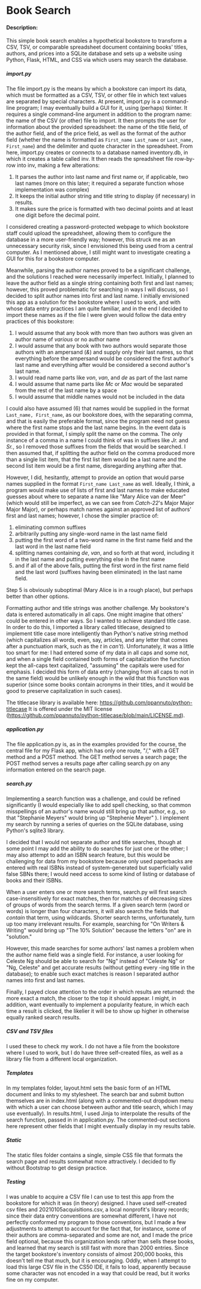 # Book Search
#### Description:

This simple book search enables a hypothetical bookstore to transform a CSV, TSV, or comparable spreadsheet document containing books' titles, authors, and prices into a SQLite database and sets up a website using Python, Flask, HTML, and CSS via which users may search the database.

##### import.py

The file import.py is the means by which a bookstore can import its data, which must be formatted as a CSV, TSV, or other file in which text values are separated by special characters. At present, import.py is a command-line program; I may eventually build a GUI for it, using (perhaps) tkinter. It requires a single command-line argument in addition to the program name: the name of the CSV (or other) file to import. It then prompts the user for information about the provided spreadsheet: the name of the title field, of the author field, and of the price field, as well as the format of the author field (whether the name is formatted as `First_name Last_name` or `Last_name, First_name`) and the delimiter and quote character in the spreadsheet. From here, import.py creates or connects to a database named inventory.db, in which it creates a table called inv. It then reads the spreadsheet file row-by-row into inv, making a few alterations:

1. It parses the author into last name and first name or, if applicable, two last names (more on this later; it required a separate function whose implementation was complex)
2. It keeps the initial author string and title string to display (if necessary) in results.
3. It makes sure the price is formatted with two decimal points and at least one digit before the decimal point.

I considered creating a password-protected webpage to which bookstore staff could upload the spreadsheet, allowing them to configure the database in a more user-friendly way; however, this struck me as an unnecessary security risk, since I envisioned this being used from a central computer. As I mentioned above, I still might want to investigate creating a GUI for this for a bookstore computer.

Meanwhile, parsing the author names proved to be a significant challenge, and the solutions I reached were necessarily imperfect. Initially, I planned to leave the author field as a single string containing both first and last names; however, this proved problematic for searching in ways I will discuss, so I decided to split author names into first and last name. I initially envisioned this app as a solution for the bookstore where I used to work, and with whose data entry practices I am quite familiar, and in the end I decided to import these names as if the file I were given would follow the data entry practices of this bookstore:

1. I would assume that any book with more than two authors was given an author name of *various* or no author name
2. I would assume that any book with two authors would separate those authors with an ampersand (*&*) and supply only their last names, so that everything before the ampersand would be considered the first author's last name and everything after would be considered a second author's last name.
3. I would read name parts like *von*, *van*, and *de* as part of the last name
4. I would assume that name parts like *Mc* or *Mac* would be separated from the rest of the last name by a space
5. I would assume that middle names would not be included in the data

I could also have assumed (6) that names would be supplied in the format `Last_name, First_name`, as our bookstore does, with the separating comma, and that is easily the preferable format, since the program need not guess where the first name stops and the last name begins. In the event data is provided in that format, I simply split the name on the comma. The only instance of a comma in a name I could think of was in suffixes like *Jr.* and *Sr.*, so I removed those suffixes from the fields that would be searched. I then assumed that, if splitting the author field on the comma produced more than a single list item, that the first list item would be a last name and the second list item would be a first name, disregarding anything after that.

However, I did, hesitantly, attempt to provide an option that would parse names supplied in the format `First_name Last_name` as well. Ideally, I think, a program would make use of lists of first and last names to make educated guesses about where to separate a name like "Mary Alice van der Meer" (which would still be imperfect, as we can see from *Catch-22*'s Major Major Major Major), or perhaps match names against an approved list of authors' first and last names; however, I chose the simpler practice of:

1. eliminating common suffixes
2. arbitrarily putting any single-word name in the last name field
3. putting the first word of a two-word name in the first name field and the last word in the last name field
4. splitting names containing *de*, *van*, and so forth at that word, including it in the last name and putting everything else in the first name
5. and if all of the above fails, putting the first word in the first name field and the last word (suffixes having been eliminated) in the last name field.

Step 5 is obviously suboptimal (Mary Alice is in a rough place), but perhaps better than other options.

Formatting author and title strings was another challenge. My bookstore's data is entered automatically in all caps. One might imagine that others' could be entered in other ways. So I wanted to achieve standard title case. In order to do this, I imported a library called titlecase, designed to implement title case more intelligently than Python's native string method (which capitalizes all words, even, say, articles, and any letter that comes after a punctuation mark, such as the *t* in *can't*). Unfortunately, it was a little too smart for me: I had entered some of my data in all caps and some not, and when a single field contained both forms of capitalization the function kept the all-caps text capitalized, "assuming" the capitals were used for emphasis. I decided this form of data entry (changing from all caps to not in the same field) would be unlikely enough in the wild that this function was superior (since some books contain acronyms in their titles, and it would be good to preserve capitalization in such cases).

The titlecase library is available here: https://github.com/ppannuto/python-titlecase  It is offered under the MIT license (https://github.com/ppannuto/python-titlecase/blob/main/LICENSE.md).

##### application.py

The file application.py is, as in the examples provided for the course, the central file for my Flask app, which has only one route, "/," with a GET method and a POST method. The GET method serves a search page; the POST method serves a results page after calling search.py on any information entered on the search page.

##### search.py

Implementing a search function was a challenge, and could be refined significantly (I would especially like to add spell checking, so that common misspellings of an author's name would still bring up that author, e.g., so that "Stephanie Meyers" would bring up "Stephenie Meyer" ). I implement my search by running a series of queries on the SQLite database, using Python's sqlite3 library.

I decided that I would not separate author and title searches, though at some point I may add the ability to do searches for just one or the other; I may also attempt to add an ISBN search feature, but this would be challenging for data from my bookstore because only used paperbacks are entered with real ISBNs instead of system-generated but superficially valid false SBNs there; I would need access to some kind of listing or database of books and their ISBNs.

When a user enters one or more search terms, search.py will first search case-insensitively for exact matches, then for matches of decreasing sizes of groups of words from the search terms. If a given search term (word or words) is longer than four characters, it will also search the fields that *contain* that term, using wildcards. Shorter search terms, unfortunately, turn up too many irrelevant results. For example, searching for "On Writers & Writing" would bring up "The 10% Solution" because the letters "on" are in "solution."

However, this made searches for some authors' last names a problem when the author name field was a single field. For instance, a user looking for Celeste Ng should be able to search for "Ng" instead of "Celeste Ng" or "Ng, Celeste" and get accurate results (without getting every -ing title in the database); to enable such exact matches is reason I separated author names into first and last names.

Finally, I payed close attention to the order in which results are returned: the more exact a match, the closer to the top it should appear. I might, in addition, want eventually to implement a popularity feature, in which each time a result is clicked, the likelier it will be to show up higher in otherwise equally ranked search results.

##### CSV and TSV files

I used these to check my work. I do not have a file from the bookstore where I used to work, but I do have three self-created files, as well as a library file from a different local organization.

##### Templates

In my templates folder, layout.html sets the basic form of an HTML document and links to my stylesheet. The search bar and submit button themselves are in index.html (along with a commented-out dropdown menu with which a user can choose between author and title search, which I may use eventually). In results.html, I used Jinja to interpolate the results of the search function, passed in in application.py. The commented-out sections here represent other fields that I might eventually display in my results table.

##### Static

The static files folder contains a single, simple CSS file that formats the search page and results somewhat more attractively. I decided to fly without Bootstrap to get design practice.

##### Testing

I was unable to acquire a CSV file I can use to test this app from the bookstore for which it was (in theory) designed. I have used self-created csv files and 20210105acquisitions.csv, a local nonprofit's library records; since their data entry conventions are somewhat different, I have not perfectly conformed my program to those conventions, but I made a few adjustments to attempt to account for the fact that, for instance, some of their authors are comma-separated and some are not, and I made the price field optional, because this organization lends rather than sells these books, and learned that my search is still fast with more than 2000 entries. Since the target bookstore's inventory consists of almost 200,000 books, this doesn't tell me that much, but it is encouraging. Oddly, when I attempt to load this large CSV file in the CS50 IDE, it fails to load, apparently because some character was not encoded in a way that could be read, but it works fine on my computer.

